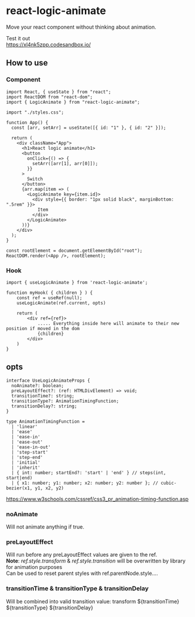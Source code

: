 # react-logic-animate

Move your react component without thinking about animation.

Test it out  
https://xl4nk5zpp.codesandbox.io/

## How to use

### Component

```
import React, { useState } from "react";
import ReactDOM from "react-dom";
import { LogicAnimate } from "react-logic-animate";

import "./styles.css";

function App() {
  const [arr, setArr] = useState([{ id: "1" }, { id: "2" }]);

  return (
    <div className="App">
      <h1>React logic animate</h1>
      <button
        onClick={() => {
          setArr([arr[1], arr[0]]);
        }}
      >
        Switch
      </button>
      {arr.map(item => (
        <LogicAnimate key={item.id}>
          <div style={{ border: "1px solid black", marginBottom: ".5rem" }}>
            Item
          </div>
        </LogicAnimate>
      ))}
    </div>
  );
}

const rootElement = document.getElementById("root");
ReactDOM.render(<App />, rootElement);
```

### Hook

```
import { useLogicAnimate } from 'react-logic-animate';

function myHook( { children } ) {
    const ref = useRef(null);
    useLogicAnimate(ref.current, opts)

    return (
        <div ref={ref}>
            ..... Everything inside here will animate to their new position if moved in the dom
            {children}
        </div>
    )
}
```

## opts

```
interface UseLogicAnimateProps {
  noAnimate?: boolean;
  preLayoutEffect?: (ref: HTMLDivElement) => void;
  transitionTime?: string;
  transitionType?: AnimationTimingFunction;
  transitionDelay?: string;
}

type AnimationTimingFunction =
  | 'linear'
  | 'ease'
  | 'ease-in'
  | 'ease-out'
  | 'ease-in-out'
  | 'step-start'
  | 'step-end'
  | 'initial'
  | 'inherit'
  | { int: number; startEnd?: 'start' | 'end' } // steps(int, start|end)
  | { x1: number; y1: number; x2: number; y2: number }; // cubic-bezier(x1, y1, x2, y2)
```

https://www.w3schools.com/cssref/css3_pr_animation-timing-function.asp

### noAnimate

Will not animate anything if true.

### preLayoutEffect

Will run before any preLayoutEffect values are given to the ref.  
**Note**:
_ref.style.transform_ & _ref.style.transition_ will be overwritten by library for animation purposes  
Can be used to reset parent styles with ref.parentNode.style....

### transitionTime & transitionType & transitionDelay

Will be combined into valid transition value: transform ${transitionTime} ${transitionType} \${transitionDelay}
